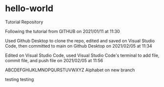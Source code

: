 # hello-world
Tutorial Repository

Following the tutorial from GITHUB on 2021/01/11 at 11:30

Used Github Desktop to clone the repo, edited and saved on Visual Studio Code, then committed to main on Github Desktop on 2021/02/05 at 11:34

Edited on Visual Studio Code, used Visual Studio Code's terminal to add file, commit file, and push file on 2021/02/05 at 11:56

ABCDEFGHIJKLMNOPQURSTUVWXYZ Alphabet on new branch

testing testing